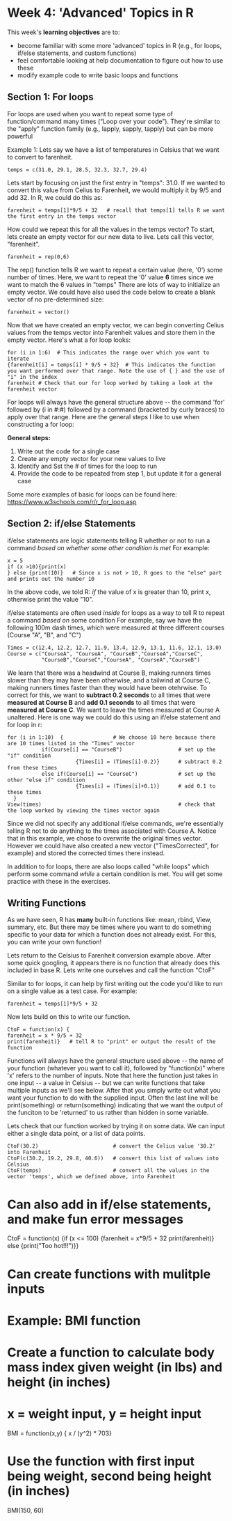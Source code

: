 # Week 4: 'Advanced' Topics in R #

This week's **learning objectives** are to:

- become familiar with some more 'advanced' topics in R (e.g., for loops, if/else statements, and custom functions)
- feel comfortable looking at help documentation to figure out how to use these
- modify example code to write basic loops and functions

## Section 1: For loops ##

For loops are used when you want to repeat some type of function/command many times (“Loop over your code”). They're similar to the "apply" function family (e.g., lapply, sapply, tapply) but can be more powerful

Example 1: Lets say we have a list of temperatures in Celsius that we want to convert to farenheit.
```
temps = c(31.0, 29.1, 28.5, 32.3, 32.7, 29.4) 
```
Lets start by focusing on just the first entry in "temps": 31.0. If we wanted to convert this value from Celius to Farenheit, we would multiply it by 9/5 and add 32.
In R, we could do this as:
```
farenheit = temps[1]*9/5 + 32   # recall that temps[1] tells R we want the first entry in the temps vector
```

How could we repeat this for all the values in the temps vector?
To start, lets create an empty vector for our new data to live. Lets call this vector, "farenheit".
```
farenheit = rep(0,6) 
```
The rep() function tells R we want to repeat a certain value (here, '0') some number of times. Here, we want to repeat the '0' value **6** times since we want to match the 6 values in "temps"
There are lots of way to initialize an empty vector. We could have also used the code below to create a blank vector of no pre-determined size:
```
farenheit = vector() 
```

Now that we have created an empty vector, we can begin converting Celius values from the temps vector into Farenheit values and store them in the empty vector.
Here's what a for loop looks:
```
for (i in 1:6)  # This indicates the range over which you want to iterate
{farenheit[i] = temps[i] * 9/5 + 32}  # This indicates the function you want performed over that range. Note the use of { } and the use of "i" in the index
farenheit # Check that our for loop worked by taking a look at the farenheit vector 
```
For loops will always have the general structure above -- the command 'for' followed by (i in #:#) followed by a command (bracketed by curly braces) to apply over that range. Here are the general steps I like to use when constructing a for loop:

**General steps:**
1) Write out the code for a single case
2) Create any empty vector for your new values to live
3) Identify and Sst the # of times for the loop to run
4) Provide the code to be repeated from step 1, but update it for a general case

Some more examples of basic for loops can be found here: https://www.w3schools.com/r/r_for_loop.asp


## Section 2: if/else Statements ##

if/else statements are logic statements telling R whether or not to run a command *based on whether some other condition is met*
For example:
```
x = 5
if (x >10){print(x)
} else {print(10)}   # Since x is not > 10, R goes to the "else" part and prints out the number 10
```
In the above code, we told R: *if* the value of x is greater than 10, print x, otherwise print the value "10".

if/else statements are often used *inside* for loops as a way to tell R to repeat a command *based on* some condition
For example, say we have the following 100m dash times, which were measured at three different courses (Course "A", "B", and "C")
```
Times = c(12.4, 12.2, 12.7, 11.9, 13.4, 12.9, 13.1, 11.6, 12.1, 13.0)
Course = c("CourseA", "CourseA", "CourseB","CourseA","CourseC",
           "CourseB","CourseC","CourseA", "CourseA","CourseB")
```
We learn that there was a headwind at Course B, making runners times slower than they may have been otherwise, and a tailwind at Course C, making runners times faster than they would have been otehrwise. To correct for this, we want to **subtract 0.2 seconds** to all times that were **measured at Course B** and **add 0.1 seconds** to all times that were **measured at Course C**. We want to leave the times measured at Course A unaltered.
Here is one way we could do this using an if/else statement and for loop in r:
```
for (i in 1:10)  {                # We choose 10 here because there are 10 times listed in the "Times" vector
           if(Course[i] == "CourseB")                  # set up the "if" condition
                      {Times[i] = (Times[i]-0.2)}      # subtract 0.2 from these times
           else if(Course[i] == "CourseC")             # set up the other "else if" condition     
                      {Times[i] = (Times[i]+0.1)}      # add 0.1 to these times
  }   
View(times)                                            # check that the loop worked by viewing the times vector again
```
Since we did not specify any additional if/else commands, we're essentially telling R not to do anything to the times associated with Course A. Notice that in this example, we chose to overwrite the original times vector. However we could have also created a new vector ("TimesCorrected", for example) and stored the corrected times there instead.


In addition to for loops, there are also loops called "while loops" which perform some command *while* a certain condition is met. You will get some practice with these in the exercises.

## Writing Functions ##

As we have seen, R has **many** built-in functions like: mean, rbind, View, summary, etc. 
But there may be times where you want to do something specific to your data for which a function does not already exist. For this, you can write your own function! 

Lets return to the Celsius to Farenheit conversion example above. After some quick googling, it appears there is no function that already does this included in base R. Lets write one ourselves and call the function "CtoF"

Similar to for loops, it can help by first writing out the code you'd like to run on a single value as a test case. 
For example:
```
farenheit = temps[1]*9/5 + 32
```
Now lets build on this to write our function.
```
CtoF = function(x) {     
farenheit = x * 9/5 + 32
print(farenheit)}   # tell R to "print" or output the result of the function
```
Functions will always have the general structure used above -- the name of your function (whatever you want to call it), followed by "function(x)" where 'x' refers to the number of inputs. Note that here the function just takes in one input -- a value in Celsius -- but we can write functions that take multiple inputs as we'll see below. After that you simply write out what you want your function to do with the supplied input. Often the last line will be print(something) or return(something) indicating that we want the output of the funciton to be 'returned' to us rather than hidden in some variable.

Lets check that our function worked by trying it on some data. We can input either a single data point, or a list of data points.

```
CtoF(30.2)                        # convert the Celius value '30.2' into Farenheit
CtoF(c(30.2, 19.2, 29.8, 40.6))   # convert this list of values into Celsius
CtoF(temps)                       # convert all the values in the vector 'temps', which we defined above, into Farenheit 
```

# Can also add in if/else statements, and make fun error messages
CtoF = function(x)
{if (x <= 100) {farenheit = x*9/5 + 32
print(farenheit)}
  else {print("Too hot!!!")}}

# Can create functions with mulitple inputs

# Example: BMI function
# Create a function to calculate body mass index given weight (in lbs) and height (in inches)
# x = weight input, y = height input
BMI = function(x,y)
 { x / (y^2) * 703}
  
# Use the function with first input being weight, second being height (in inches)
BMI(150, 60)


